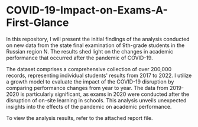 # COVID-19-Impact-on-Exams-A-First-Glance

In this repository, I will present the initial findings of the analysis conducted on new data from the state final examination of 9th-grade students in the Russian region N. The results shed light on the changes in academic performance that occurred after the pandemic of COVID-19.

The dataset comprises a comprehensive collection of over 200,000 records, representing individual students' results from 2017 to 2022. I utilize a growth model to evaluate the impact of the COVID-19 disruption by comparing performance changes from year to year. The data from 2019-2020 is particularly significant, as exams in 2020 were conducted after the disruption of on-site learning in schools. This analysis unveils unexpected insights into the effects of the pandemic on academic performance.

To view the analysis results, refer to the attached report file.

